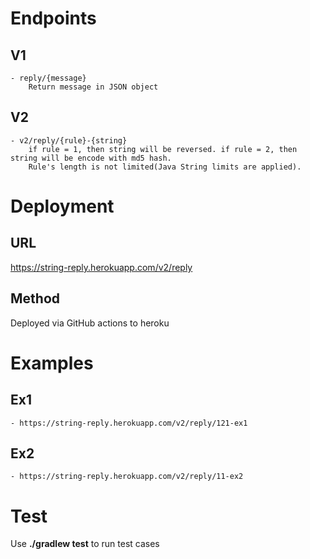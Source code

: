 # Endpoints

## V1
    - reply/{message} 
        Return message in JSON object

## V2
    - v2/reply/{rule}-{string}
        if rule = 1, then string will be reversed. if rule = 2, then string will be encode with md5 hash.
        Rule's length is not limited(Java String limits are applied).

# Deployment

## URL
https://string-reply.herokuapp.com/v2/reply

## Method

Deployed via GitHub actions to heroku

# Examples

## Ex1
    - https://string-reply.herokuapp.com/v2/reply/121-ex1 

## Ex2
    - https://string-reply.herokuapp.com/v2/reply/11-ex2

# Test

Use  **./gradlew test** to run test cases 
